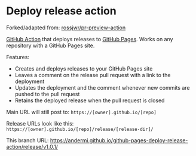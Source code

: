 # Deploy release action

Forked/adapted from: [rossjwr/pr-preview-action](https://github.com/rossjrw/pr-preview-action)

[GitHub Action](https://github.com/features/actions) that deploys releases
to [GitHub Pages](https://pages.github.com/). Works on any
repository with a GitHub Pages site.

Features:

- Creates and deploys releases to your GitHub Pages site
- Leaves a comment on the release pull request with a link to the deployment
- Updates the deployment and the comment whenever new commits are pushed to
  the pull request
- Retains the deployed release when the pull
  request is closed

Main URL will still post to:
`https://[owner].github.io/[repo]`

Release URLs look like this:
`https://[owner].github.io/[repo]/release/[release-dir]/`

This branch URL:
https://andermi.github.io/github-pages-deploy-release-action/release/v1.0.1/